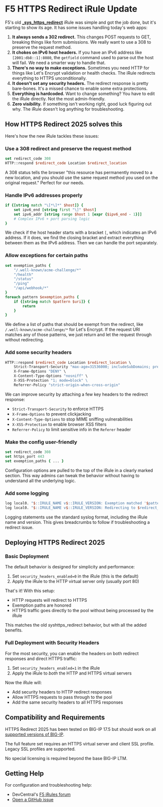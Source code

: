 # F5 HTTPS Redirect iRule Update

F5's old [**_sys_https_redirect**](https://my.f5.com/manage/s/article/K10090418) iRule was simple and got the job done, but it's starting to show its age. It has some issues handling today's web apps:

1. **It always sends a 302 redirect.** This changes POST requests to GET, breaking things like form submissions. We really want to use a 308 to preserve the request method.
2. **It chokes on IPv6 host headers.** If you have an IPv6 address like `[2001:db8::1]:8080`, the `getfield` command used to parse out the host will fail. We need a smarter way to handle that. 
3. **There's no way to make exceptions.** Sometimes you need HTTP for things like Let's Encrypt validation or health checks. The iRule redirects everything to HTTPS unconditionally.
4. **It doesn't set any security headers.** The redirect response is pretty bare-bones. It's a missed chance to enable some extra protections.
5. **Everything is hardcoded.** Want to change something? You have to edit the iRule directly. Not the most admin-friendly.
6. **Zero visibility.** If something isn't working right, good luck figuring out why. The iRule doesn't log anything for troubleshooting.

## How HTTPS Redirect 2025 solves this

Here's how the new iRule tackles these issues:

### Use a 308 redirect and preserve the request method

```tcl
set redirect_code 308  
HTTP::respond $redirect_code Location $redirect_location
```

A 308 status tells the browser "this resource has permanently moved to a new location, and you should use the same request method you used on the original request." Perfect for our needs.

### Handle IPv6 addresses properly

```tcl
if {[string match "\[*\]*" $host]} {
    set ipv6_end [string first "\]" $host]
    set ipv6_addr [string range $host 1 [expr {$ipv6_end - 1}]]
    # Complex IPv6 + port parsing logic
}  
```

We check if the host header starts with a bracket `[`, which indicates an IPv6 address. If it does, we find the closing bracket and extract everything between them as the IPv6 address. Then we can handle the port separately.

### Allow exceptions for certain paths

```tcl
set exemption_paths {
    "/.well-known/acme-challenge/*" 
    "/health"
    "/status"
    "/ping"
    "/api/webhook/*"
}
foreach pattern $exemption_paths {
    if {[string match $pattern $uri]} {
        return
    }
}
```

We define a list of paths that should be exempt from the redirect, like `/.well-known/acme-challenge/*` for Let's Encrypt. If the request URI matches any of those patterns, we just return and let the request through without redirecting.

### Add some security headers

```tcl
HTTP::respond $redirect_code Location $redirect_location \
    Strict-Transport-Security "max-age=31536000; includeSubDomains; preload" \
    X-Frame-Options "DENY" \
    X-Content-Type-Options "nosniff" \
    X-XSS-Protection "1; mode=block" \  
    Referrer-Policy "strict-origin-when-cross-origin"
```

We can improve security by attaching a few key headers to the redirect response:

- `Strict-Transport-Security` to enforce HTTPS
- `X-Frame-Options` to prevent clickjacking
- `X-Content-Type-Options` to stop MIME sniffing vulnerabilities
- `X-XSS-Protection` to enable browser XSS filters
- `Referrer-Policy` to limit sensitive info in the `Referer` header

### Make the config user-friendly

```tcl
set redirect_code 308
set https_port 443 
set exemption_paths { ... }
```

Configuration options are pulled to the top of the iRule in a clearly marked section. This way admins can tweak the behavior without having to understand all the underlying logic.

### Add some logging

```tcl
log local0. "$::IRULE_NAME v$::IRULE_VERSION: Exemption matched '$pattern' for $uri"
log local0. "$::IRULE_NAME v$::IRULE_VERSION: Redirecting to $redirect_location"  
```

Logging statements use the standard syslog format, including the iRule name and version. This gives breadcrumbs to follow if troubleshooting a redirect issue.

## Deploying HTTPS Redirect 2025

### Basic Deployment 

The default behavior is designed for simplicity and performance:

1. Set `security_headers_enabled=0` in the iRule (this is the default)
2. Apply the iRule to the HTTP virtual server only (usually port 80)

That's it! With this setup:

- HTTP requests will redirect to HTTPS
- Exemption paths are honored 
- HTTPS traffic goes directly to the pool without being processed by the iRule

This matches the old *sys*https_redirect behavior, but with all the added benefits.

### Full Deployment with Security Headers

For the most security, you can enable the headers on both redirect responses and direct HTTPS traffic:

1. Set `security_headers_enabled=1` in the iRule 
2. Apply the iRule to *both* the HTTP and HTTPS virtual servers

Now the iRule will:

- Add security headers to HTTP redirect responses
- Allow HTTPS requests to pass through to the pool
- Add the same security headers to all HTTPS responses

## Compatibility and Requirements

HTTPS Redirect 2025 has been tested on BIG-IP 17.5 but should work on all [supported versions of BIG-IP](https://my.f5.com/manage/s/article/K5903).

The full feature set requires an HTTPS virtual server and client SSL profile. Legacy SSL profiles are supported.

No special licensing is required beyond the base BIG-IP LTM.

## Getting Help

For configuration and troubleshooting help:

- DevCentral's [F5 iRules forum](https://devcentral.f5.com/irules) 
- [Open a GitHub issue](https://github.com/tmarfil/f5-https-redirect-2025/issues)

